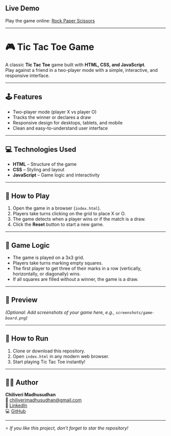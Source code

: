 ## Live Demo
Play the game online: [Rock Paper Scissors](https://madhusudhanch.github.io/tic-tac-toe/)

---

# 🎮 Tic Tac Toe Game

A classic **Tic Tac Toe** game built with **HTML, CSS, and JavaScript**.  
Play against a friend in a two-player mode with a simple, interactive, and responsive interface.

---

## 🕹️ Features
- Two-player mode (player X vs player O)  
- Tracks the winner or declares a draw  
- Responsive design for desktops, tablets, and mobile  
- Clean and easy-to-understand user interface  

---

## 💻 Technologies Used
- **HTML** – Structure of the game  
- **CSS** – Styling and layout  
- **JavaScript** – Game logic and interactivity  

---

## 🚀 How to Play
1. Open the game in a browser (`index.html`).  
2. Players take turns clicking on the grid to place X or O.  
3. The game detects when a player wins or if the match is a draw.  
4. Click the **Reset** button to start a new game.  

---

## 🧠 Game Logic
- The game is played on a 3x3 grid.  
- Players take turns marking empty squares.  
- The first player to get three of their marks in a row (vertically, horizontally, or diagonally) wins.  
- If all squares are filled without a winner, the game is a draw.  

---

## 📸 Preview
*(Optional: Add screenshots of your game here, e.g., `screenshots/game-board.png`)*

---

## 📂 How to Run
1. Clone or download this repository.  
2. Open `index.html` in any modern web browser.  
3. Start playing Tic Tac Toe instantly!  

---

## 👨‍💻 Author
**Chiliveri Madhusudhan**  
📧 [chiliverimadhusudhan@gmail.com](mailto:chiliverimadhusudhan@gmail.com)  
🔗 [LinkedIn](https://www.linkedin.com/in/madhusudhan-ch-a6aa55313/)  
💻 [GitHub](https://github.com/madhusudhanch)

---

⭐ *If you like this project, don’t forget to star the repository!*
